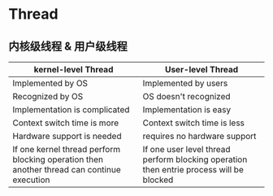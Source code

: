 # Thread

## 内核级线程 & 用户级线程
| kernel-level Thread | User-level Thread |
| ----- | ------ |
| Implemented by OS | Implemented by users |
| Recognized by OS | OS doesn't recognized | 
| Implementation is complicated | Implementation is easy | 
| Context switch time is more | Context switch time is less |
| Hardware support is needed | requires no hardware support | 
| If one kernel thread perform blocking operation then another thread can continue execution | If one user level thread perform blocking operation then entrie process will be blocked | 














